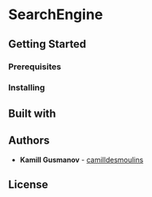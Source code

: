 # SearchEngine

## Getting Started

### Prerequisites


### Installing

## Built with

## Authors
- **Kamill Gusmanov** - [camilldesmoulins](https://github.com/camilldesmoulins)

## License